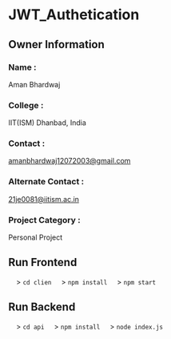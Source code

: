 # JWT_Authetication
## Owner Information 
### Name : 
Aman Bhardwaj
### College : 
IIT(ISM) Dhanbad, India 
### Contact : 
amanbhardwaj12072003@gmail.com
### Alternate Contact : 
21je0081@iitism.ac.in
### Project Category : 
Personal Project


## Run Frontend
&nbsp;&nbsp;&nbsp;&nbsp;> <code>cd clien</code>
&nbsp;&nbsp;&nbsp;&nbsp;> <code>npm install</code>
&nbsp;&nbsp;&nbsp;&nbsp;> <code>npm start</code>       

## Run Backend
&nbsp;&nbsp;&nbsp;&nbsp;> <code>cd api</code>
&nbsp;&nbsp;&nbsp;&nbsp;> <code>npm install</code>
&nbsp;&nbsp;&nbsp;&nbsp;> <code>node index.js</code>       

